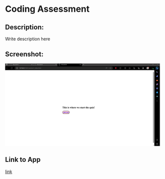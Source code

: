 # Coding Assessment

## Description: 
Write description here

## Screenshot:
![screenshot](./assessment_screenshot.PNG)

## Link to App
[link](https://lwalker107.github.io/week4_codingbootcamp/)
